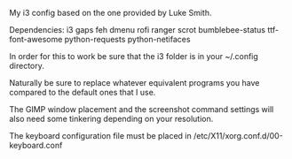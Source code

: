 My i3 config based on the one provided by Luke Smith.

Dependencies:
i3 gaps
feh
dmenu
rofi
ranger
scrot
bumblebee-status
ttf-font-awesome
python-requests
python-netifaces

In order for this to work be sure that the i3 folder is in your ~/.config directory.

Naturally be sure to replace whatever equivalent programs you have compared to the default ones that I use.

The GIMP window placement and the screenshot command settings will also need some tinkering depending on your resolution.

The keyboard configuration file must be placed in /etc/X11/xorg.conf.d/00-keyboard.conf